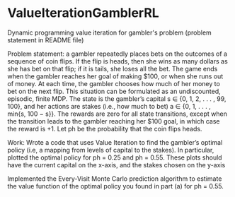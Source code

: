 # ValueIterationGamblerRL
Dynamic programming value iteration for gambler's problem (problem statement in README file)


Problem statement: 
a gambler repeatedly places bets on the outcomes of a sequence of coin
flips. If the flip is heads, then she wins as many dollars as she has bet on that flip; if it is tails, she
loses all the bet. The game ends when the gambler reaches her goal of making $100, or when she runs
out of money. At each time, the gambler chooses how much of her money to bet on the next flip.
This situation can be formulated as an undiscounted, episodic, finite MDP. The state is the
gambler’s capital s ∈ {0, 1, 2, . . . , 99, 100}, and her actions are stakes (i.e., how much to bet) a ∈
{0, 1, . . . , min{s, 100 − s}}. The rewards are zero for all state transitions, except when the transition
leads to the gambler reaching her $100 goal, in which case the reward is +1. Let ph be the probability
that the coin flips heads.

Work:
Wrote a code that uses Value Iteration to find the gambler’s optimal policy (i.e, a mapping from levels
of capital to the stakes). In particular, plotted the optimal policy for ph = 0.25 and ph = 0.55. These
plots should have the current capital on the x-axis, and the stakes chosen on the y-axis

Implemented the Every-Visit Monte Carlo prediction algorithm to estimate the value function of the
optimal policy you found in part (a) for ph = 0.55. 
